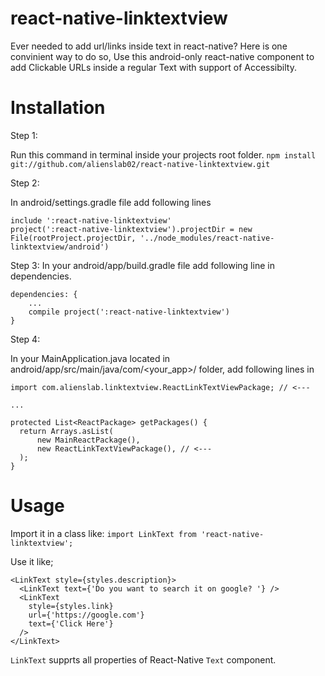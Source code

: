 # react-native-linktextview

Ever needed to add url/links inside text in react-native? Here is one convinient way to do so, Use this android-only react-native component to add Clickable URLs inside a regular Text with support of Accessibilty.

# Installation

Step 1:

Run this command in terminal inside your projects root folder.
`npm install git://github.com/alienslab02/react-native-linktextview.git`

Step 2:

In android/settings.gradle file add following lines
```
include ':react-native-linktextview'
project(':react-native-linktextview').projectDir = new File(rootProject.projectDir, '../node_modules/react-native-linktextview/android')
```

Step 3:
In your android/app/build.gradle file add following line in dependencies.
```
dependencies: {
	...
	compile project(':react-native-linktextview')
}
```

Step 4:

In your MainApplication.java located in android/app/src/main/java/com/<your_app>/ folder, add following lines in

```
import com.alienslab.linktextview.ReactLinkTextViewPackage; // <---

...

protected List<ReactPackage> getPackages() {
  return Arrays.asList(
      new MainReactPackage(),
      new ReactLinkTextViewPackage(), // <---
  );
}
```

# Usage

Import it in a class like:
`import LinkText from 'react-native-linktextview';`

Use it like;

```
<LinkText style={styles.description}>
  <LinkText text={'Do you want to search it on google? '} />
  <LinkText
    style={styles.link}
    url={'https://google.com'}
    text={'Click Here'}
  />
</LinkText>
```

`LinkText` supprts all properties of React-Native `Text` component.

